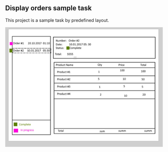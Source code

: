 
## Display orders sample task

This project is a sample task by predefined layout.

![Image of layout](images/layout.png)
